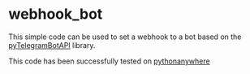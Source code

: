 # webhook_bot
This simple code can be used to set a webhook to a bot based on the [pyTelegramBotAPI](https://github.com/eternnoir/pyTelegramBotAPI) library.

This code has been successfully tested on [pythonanywhere](https://pythonanywhere.com)
